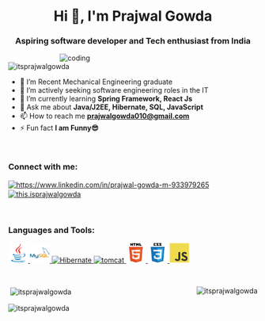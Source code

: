 <h1 align="center">Hi 👋, I'm Prajwal Gowda</h1>
<h3 align="center">Aspiring software developer and Tech enthusiast from India</h3>

<img align="right" alt="coding" width="400" src="https://camo.githubusercontent.com/9792d43627b178fd4a45bcabb3647d7b34a62d64baf96a19abf6ea19d5cea8dd/68747470733a2f2f63646e2e6472696262626c652e636f6d2f75736572732f313138373833362f73637265656e73686f74732f363533393432392f70726f6772616d65722e676966">

<p align="left"> <img src="https://komarev.com/ghpvc/?username=itsprajwalgowda&label=Profile%20views&color=0e75b6&style=flat" alt="itsprajwalgowda" /> </p>

- 🔭 I’m Recent Mechanical Engineering graduate 
- 🤝 I’m actively seeking software engineering roles in the IT
- 🌱 I’m currently learning **Spring Framework, React Js**
- 💬 Ask me about **Java/J2EE, Hibernate, SQL, JavaScript**
- 📫 How to reach me **prajwalgowda010@gmail.com**
- ⚡ Fun fact **I am Funny😎**
<br>
<h3 align="left">Connect with me:</h3>
<p align="left">
<a href="https://linkedin.com/in/https://www.linkedin.com/in/prajwal-gowda-m-933979265" target="blank"><img align="center" src="https://raw.githubusercontent.com/rahuldkjain/github-profile-readme-generator/master/src/images/icons/Social/linked-in-alt.svg" alt="https://www.linkedin.com/in/prajwal-gowda-m-933979265" height="30" width="40" /></a>
<a href="https://instagram.com/this.isprajwalgowda" target="blank"><img align="center" src="https://raw.githubusercontent.com/rahuldkjain/github-profile-readme-generator/master/src/images/icons/Social/instagram.svg" alt="this.isprajwalgowda" height="30" width="40" /></a>
</p>
<br>
<h3 align="left">Languages and Tools:</h3>
<p align="left"> 
  <a href="https://www.java.com" target="_blank" rel="noreferrer"> 
    <img src="https://raw.githubusercontent.com/devicons/devicon/master/icons/java/java-original.svg" alt="java" width="40" height="40"/> </a>
    <a href="https://www.mysql.com/" target="_blank" rel="noreferrer"> <img src="https://raw.githubusercontent.com/devicons/devicon/master/icons/mysql/mysql-original-wordmark.svg" alt="mysql" width="40" height="40"/> </a>
   <a href target="_blank" rel="noreferrer"> <img src="https://www.javatpoint.com/images/hibernate/hibernate2.png" alt="Hibernate" width="40" height="40"/> </a> 
  <a href target="_blank" rel="noreferrer"> <img src="https://encrypted-tbn0.gstatic.com/images?q=tbn:ANd9GcTUhlxtV-vkTfddPJozlLDb56JLzYc0wyjSQQMgPa4Gew&s" alt="tomcat" width="40" height="40"/> </a>
   <a href="https://www.w3.org/html/" target="_blank" rel="noreferrer"> <img src="https://raw.githubusercontent.com/devicons/devicon/master/icons/html5/html5-original-wordmark.svg" alt="html5" width="40" height="40"/> </a>
  <a href="https://www.w3schools.com/css/" target="_blank" rel="noreferrer"> 
  <img src="https://raw.githubusercontent.com/devicons/devicon/master/icons/css3/css3-original-wordmark.svg" alt="css3" width="40" height="40"/> </a> 
    <a href="https://developer.mozilla.org/en-US/docs/Web/JavaScript" target="_blank" rel="noreferrer"> 
      <img src="https://raw.githubusercontent.com/devicons/devicon/master/icons/javascript/javascript-original.svg" alt="javascript" width="40" height="40"/> </a>  
</p>
<br>
<p><img align="right" src="https://github-readme-stats.vercel.app/api/top-langs?username=itsprajwalgowda&show_icons=true&locale=en&layout=compact" alt="itsprajwalgowda" /></p>

<p>&nbsp;<img align="center" src="https://github-readme-stats.vercel.app/api?username=itsprajwalgowda&show_icons=true&locale=en" alt="itsprajwalgowda" /></p>

<p><img align="center" src="https://github-readme-streak-stats.herokuapp.com/?user=itsprajwalgowda&" alt="itsprajwalgowda" /></p>
